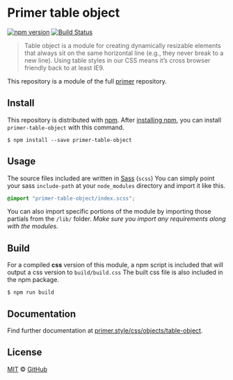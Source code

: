 # Primer table object

[![npm version](https://img.shields.io/npm/v/primer-table-object.svg)](https://www.npmjs.org/package/primer-table-object)
[![Build Status](https://travis-ci.org/primer/css.svg?branch=master)](https://travis-ci.org/primer/primer)

> Table object is a module for creating dynamically resizable elements that always sit on the same horizontal line (e.g., they never break to a new line). Using table styles in our CSS means it’s cross browser friendly back to at least IE9.

This repository is a module of the full [primer][primer] repository.

## Install

This repository is distributed with [npm][npm]. After [installing npm][install-npm], you can install `primer-table-object` with this command.

```
$ npm install --save primer-table-object
```

## Usage

The source files included are written in [Sass][sass] (`scss`) You can simply point your sass `include-path` at your `node_modules` directory and import it like this.

```scss
@import "primer-table-object/index.scss";
```

You can also import specific portions of the module by importing those partials from the `/lib/` folder. _Make sure you import any requirements along with the modules._

## Build

For a compiled **css** version of this module, a npm script is included that will output a css version to `build/build.css` The built css file is also included in the npm package.

```
$ npm run build
```

## Documentation

Find further documentation at [primer.style/css/objects/table-object](https://primer.style/css/objects/table-object).


## License

[MIT](./LICENSE) &copy; [GitHub](https://github.com/)

[primer]: https://github.com/primer/css
[docs]: https://primer.style/css
[npm]: https://www.npmjs.com/
[install-npm]: https://docs.npmjs.com/getting-started/installing-node
[sass]: http://sass-lang.com/
